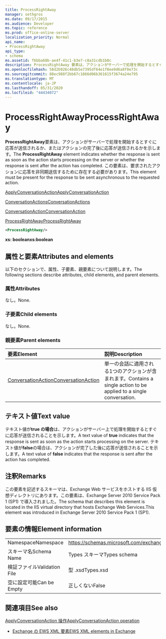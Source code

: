 ```yaml
---
title: ProcessRightAway
manager: sethgros
ms.date: 09/17/2015
ms.audience: Developer
ms.topic: reference
ms.prod: office-online-server
localization_priority: Normal
api_name:
- ProcessRightAway
api_type:
- schema
ms.assetid: f6bba68b-ae4f-41c1-b3e7-c8a31cdb1b0c
description: ProcessRightAway 要素は、アクションがサーバーで処理を開始するとすぐに応答が送信されるか、またはアクションの完了後に応答が送信されるかを示します。 この要素は、要求されたアクションに応答を非同期送信するために存在する必要があります。
ms.openlocfilehash: 58d2b926c48db5e7395df64e1f8ee9d6a8f0e73c
ms.sourcegitcommit: 88ec988f2bb67c1866d06b361615f3674a24e795
ms.translationtype: MT
ms.contentlocale: ja-JP
ms.lasthandoff: 05/31/2020
ms.locfileid: "44434072"
---
```

# <a name="processrightaway"></a><span data-ttu-id="4f0fb-104">ProcessRightAway</span><span class="sxs-lookup"><span data-stu-id="4f0fb-104">ProcessRightAway</span></span>

<span data-ttu-id="4f0fb-105">**ProcessRightAway**要素は、アクションがサーバーで処理を開始するとすぐに応答が送信されるか、またはアクションの完了後に応答が送信されるかを示します。</span><span class="sxs-lookup"><span data-stu-id="4f0fb-105">The **ProcessRightAway** element indicates whether the response is sent as soon as the action starts processing on the server or whether the response is sent after the action has completed.</span></span> <span data-ttu-id="4f0fb-106">この要素は、要求されたアクションに応答を非同期送信するために存在する必要があります。</span><span class="sxs-lookup"><span data-stu-id="4f0fb-106">This element must be present for the response to be sent asynchronous to the requested action.</span></span> 
  
[<span data-ttu-id="4f0fb-107">ApplyConversationAction</span><span class="sxs-lookup"><span data-stu-id="4f0fb-107">ApplyConversationAction</span></span>](applyconversationaction.md)
  
[<span data-ttu-id="4f0fb-108">ConversationActions</span><span class="sxs-lookup"><span data-stu-id="4f0fb-108">ConversationActions</span></span>](conversationactions.md)
  
[<span data-ttu-id="4f0fb-109">ConversationAction</span><span class="sxs-lookup"><span data-stu-id="4f0fb-109">ConversationAction</span></span>](conversationaction.md)
  
[<span data-ttu-id="4f0fb-110">ProcessRightAway</span><span class="sxs-lookup"><span data-stu-id="4f0fb-110">ProcessRightAway</span></span>](processrightaway.md)
  
```XML
<ProcessRightAway/>
```

 <span data-ttu-id="4f0fb-111">**xs: boolean**</span><span class="sxs-lookup"><span data-stu-id="4f0fb-111">**xs:boolean**</span></span>
## <a name="attributes-and-elements"></a><span data-ttu-id="4f0fb-112">属性と要素</span><span class="sxs-lookup"><span data-stu-id="4f0fb-112">Attributes and elements</span></span>

<span data-ttu-id="4f0fb-113">以下のセクションで、属性、子要素、親要素について説明します。</span><span class="sxs-lookup"><span data-stu-id="4f0fb-113">The following sections describe attributes, child elements, and parent elements.</span></span>
  
### <a name="attributes"></a><span data-ttu-id="4f0fb-114">属性</span><span class="sxs-lookup"><span data-stu-id="4f0fb-114">Attributes</span></span>

<span data-ttu-id="4f0fb-115">なし。</span><span class="sxs-lookup"><span data-stu-id="4f0fb-115">None.</span></span>
  
### <a name="child-elements"></a><span data-ttu-id="4f0fb-116">子要素</span><span class="sxs-lookup"><span data-stu-id="4f0fb-116">Child elements</span></span>

<span data-ttu-id="4f0fb-117">なし。</span><span class="sxs-lookup"><span data-stu-id="4f0fb-117">None.</span></span>
  
### <a name="parent-elements"></a><span data-ttu-id="4f0fb-118">親要素</span><span class="sxs-lookup"><span data-stu-id="4f0fb-118">Parent elements</span></span>

|<span data-ttu-id="4f0fb-119">**要素**</span><span class="sxs-lookup"><span data-stu-id="4f0fb-119">**Element**</span></span>|<span data-ttu-id="4f0fb-120">**説明**</span><span class="sxs-lookup"><span data-stu-id="4f0fb-120">**Description**</span></span>|
|:-----|:-----|
|[<span data-ttu-id="4f0fb-121">ConversationAction</span><span class="sxs-lookup"><span data-stu-id="4f0fb-121">ConversationAction</span></span>](conversationaction.md) <br/> |<span data-ttu-id="4f0fb-122">単一の会話に適用される1つのアクションが含まれます。</span><span class="sxs-lookup"><span data-stu-id="4f0fb-122">Contains a single action to be applied to a single conversation.</span></span>  <br/> |
   
## <a name="text-value"></a><span data-ttu-id="4f0fb-123">テキスト値</span><span class="sxs-lookup"><span data-stu-id="4f0fb-123">Text value</span></span>

<span data-ttu-id="4f0fb-124">テキスト値が**true の場合**は、アクションがサーバー上で処理を開始するとすぐに応答が送信されることを示します。</span><span class="sxs-lookup"><span data-stu-id="4f0fb-124">A text value of **true** indicates that the response is sent as soon as the action starts processing on the server.</span></span> <span data-ttu-id="4f0fb-125">テキスト値が**false**の場合は、アクションが完了した後に応答が送信されることを示します。</span><span class="sxs-lookup"><span data-stu-id="4f0fb-125">A text value of **false** indicates that the response is sent after the action has completed.</span></span> 
  
## <a name="remarks"></a><span data-ttu-id="4f0fb-126">注釈</span><span class="sxs-lookup"><span data-stu-id="4f0fb-126">Remarks</span></span>

<span data-ttu-id="4f0fb-127">この要素を記述するスキーマは、Exchange Web サービスをホストする IIS 仮想ディレクトリにあります。この要素は、Exchange Server 2010 Service Pack 1 (SP1) で導入されました。</span><span class="sxs-lookup"><span data-stu-id="4f0fb-127">The schema that describes this element is located in the IIS virtual directory that hosts Exchange Web Services.This element was introduced in Exchange Server 2010 Service Pack 1 (SP1).</span></span>
  
## <a name="element-information"></a><span data-ttu-id="4f0fb-128">要素の情報</span><span class="sxs-lookup"><span data-stu-id="4f0fb-128">Element information</span></span>

|||
|:-----|:-----|
|<span data-ttu-id="4f0fb-129">Namespace</span><span class="sxs-lookup"><span data-stu-id="4f0fb-129">Namespace</span></span>  <br/> |https://schemas.microsoft.com/exchange/services/2006/types  <br/> |
|<span data-ttu-id="4f0fb-130">スキーマ名</span><span class="sxs-lookup"><span data-stu-id="4f0fb-130">Schema Name</span></span>  <br/> |<span data-ttu-id="4f0fb-131">Types スキーマ</span><span class="sxs-lookup"><span data-stu-id="4f0fb-131">Types schema</span></span>  <br/> |
|<span data-ttu-id="4f0fb-132">検証ファイル</span><span class="sxs-lookup"><span data-stu-id="4f0fb-132">Validation File</span></span>  <br/> |<span data-ttu-id="4f0fb-133">型 .xsd</span><span class="sxs-lookup"><span data-stu-id="4f0fb-133">Types.xsd</span></span>  <br/> |
|<span data-ttu-id="4f0fb-134">空に設定可能</span><span class="sxs-lookup"><span data-stu-id="4f0fb-134">Can be Empty</span></span>  <br/> |<span data-ttu-id="4f0fb-135">正しくない</span><span class="sxs-lookup"><span data-stu-id="4f0fb-135">False</span></span>  <br/> |
   
## <a name="see-also"></a><span data-ttu-id="4f0fb-136">関連項目</span><span class="sxs-lookup"><span data-stu-id="4f0fb-136">See also</span></span>



[<span data-ttu-id="4f0fb-137">ApplyConversationAction 操作</span><span class="sxs-lookup"><span data-stu-id="4f0fb-137">ApplyConversationAction operation</span></span>](applyconversationaction-operation.md)


- [<span data-ttu-id="4f0fb-138">Exchange の EWS XML 要素</span><span class="sxs-lookup"><span data-stu-id="4f0fb-138">EWS XML elements in Exchange</span></span>](ews-xml-elements-in-exchange.md)

